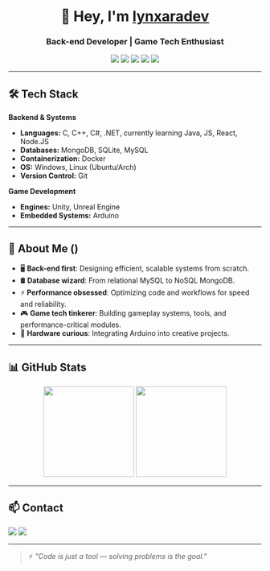 <!-- Profile Header -->
<h1 align="center">👋 Hey, I'm <a href="https://github.com/lynxaradev">lynxaradev</a></h1>
<h3 align="center">Back-end Developer | Game Tech Enthusiast</h3>

<p align="center">
  <img src="https://img.shields.io/badge/C-00599C?style=for-the-badge&logo=c&logoColor=white"/>
  <img src="https://img.shields.io/badge/C++-00599C?style=for-the-badge&logo=cplusplus&logoColor=white"/>
  <img src="https://img.shields.io/badge/C%23-239120?style=for-the-badge&logo=csharp&logoColor=white"/>
  <img src="https://img.shields.io/badge/.NET-512BD4?style=for-the-badge&logo=dotnet&logoColor=white"/>
  <img src="https://img.shields.io/badge/Linux-FCC624?style=for-the-badge&logo=linux&logoColor=black"/>
</p>

---

## 🛠️ Tech Stack
**Backend & Systems**
- **Languages:** C, C++, C#, .NET, currently learning Java, JS, React, Node.JS
- **Databases:** MongoDB, SQLite, MySQL  
- **Containerization:** Docker  
- **OS:** Windows, Linux (Ubuntu/Arch)  
- **Version Control:** Git

**Game Development**
- **Engines:** Unity, Unreal Engine  
- **Embedded Systems:** Arduino

---

## 📌 About Me ()
- 🖥 **Back-end first**: Designing efficient, scalable systems from scratch.  
- 🛢 **Database wizard**: From relational MySQL to NoSQL MongoDB.  
- ⚡ **Performance obsessed**: Optimizing code and workflows for speed and reliability.  
- 🎮 **Game tech tinkerer**: Building gameplay systems, tools, and performance-critical modules.  
- 🔧 **Hardware curious**: Integrating Arduino into creative projects.  

---

## 📊 GitHub Stats
<p align="center">
  <img height="180" src="https://github-readme-stats.vercel.app/api?username=lynxaradev&show_icons=true&theme=tokyonight&hide_border=true"/>
  <img height="180" src="https://github-readme-stats.vercel.app/api/top-langs/?username=lynxaradev&layout=compact&theme=tokyonight&hide_border=true"/>
</p>

---

## 📫 Contact
<p>
  <a href="mailto:lynxaradev@gmail.com"><img src="https://img.shields.io/badge/Email-0078D4?style=for-the-badge&logo=gmail&logoColor=white"></a>
  <a href="https://www.linkedin.com/in/lynxaradev/"><img src="https://img.shields.io/badge/LinkedIn-0078D4?style=for-the-badge&logo=linkedin&logoColor=white"></a>
</p>

---

> ⚡ *"Code is just a tool — solving problems is the goal."*
